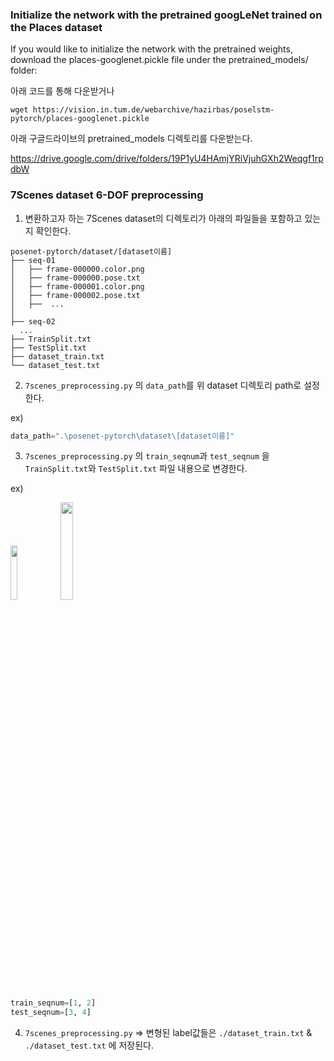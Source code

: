 ### Initialize the network with the pretrained googLeNet trained on the Places dataset
If you would like to initialize the network with the pretrained weights, download the places-googlenet.pickle file under the pretrained_models/ folder:


아래 코드를 통해 다운받거나
```
wget https://vision.in.tum.de/webarchive/hazirbas/poselstm-pytorch/places-googlenet.pickle
```

아래 구글드라이브의 pretrained_models 디렉토리를 다운받는다. 

https://drive.google.com/drive/folders/19P1yU4HAmjYRiVjuhGXh2Weqgf1rpdbW


### 7Scenes dataset 6-DOF preprocessing

1. 변환하고자 하는 7Scenes dataset의 디렉토리가 아래의 파일들을 포함하고 있는지 확인한다.
```
posenet-pytorch/dataset/[dataset이름]
├── seq-01
│   ├── frame-000000.color.png
│   ├── frame-000000.pose.txt
│   ├── frame-000001.color.png
│   ├── frame-000002.pose.txt
│   ├──  ...
│   
├── seq-02
  ...
├── TrainSplit.txt
├── TestSplit.txt
├── dataset_train.txt
└── dataset_test.txt   
```

2. `7scenes_preprocessing.py` 의 `data_path`를 위 dataset 디렉토리 path로 설정한다.

ex)
```python
data_path=".\posenet-pytorch\dataset\[dataset이름]"

```

3.  `7scenes_preprocessing.py` 의 `train_seqnum`과 `test_seqnum` 을 `TrainSplit.txt`와 `TestSplit.txt` 파일 내용으로 변경한다. 

ex)

<img src="https://user-images.githubusercontent.com/108324590/206702952-db287461-2286-4d12-a1b4-66011418b3cf.jpg" width="15%" height="15%">
<img src="https://user-images.githubusercontent.com/108324590/206703213-fbe7a77a-967b-4328-b407-cefd4df9d3d1.jpg" width="20%" height="20%">

```python
train_seqnum=[1, 2]
test_seqnum=[3, 4]

```



4. `7scenes_preprocessing.py`
=> 변형된 label값들은 `./dataset_train.txt` & `./dataset_test.txt` 에 저장된다.


